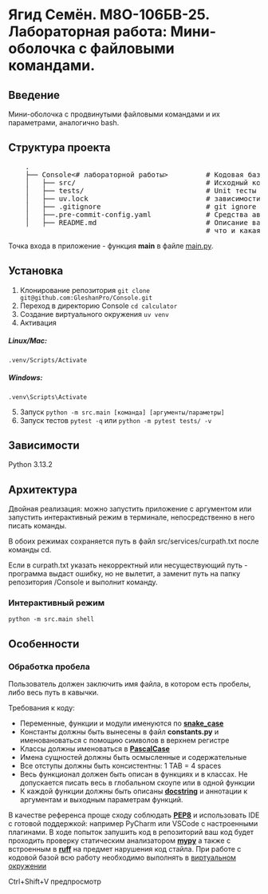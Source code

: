 # Ягид Семён. М8О-106БВ-25. Лабораторная работа: Мини-оболочка с файловыми командами.

## Введение

Мини-оболочка с продвинутыми файловыми командами и их параметрами, аналогично bash.

## Структура проекта

 <pre>
    .
    ├── Console<# лабораторной работы>         # Кодовая база лабораторной работы
    │   ├── src/                               # Исходный код
    │   ├── tests/                             # Unit тесты
    │   ├── uv.lock                            # зависимости проекта
    │   ├── .gitignore                         # git ignore файл
    │   ├──.pre-commit-config.yaml             # Средства автоматизации проверки кодстайла
    │   ├── README.md                          # Описание вашего проекта, с описанием файлов и с титульником о том,
                                               # что и какая задача
</pre>

Точка входа в приложение - функция **main** в файле [main.py](./src/main.py).

<!--Установка-->

## Установка

1. Клонирование репозитория
   `git clone git@github.com:GleshanPro/Console.git`
2. Переход в директорию Console
   `cd calculator`
3. Создание виртуального окружения
   `uv venv`
4. Активация

##### Linux/Mac:

`.venv/Scripts/Activate`

##### Windows:

`.venv\Scripts\Activate`

5. Запуск
   `python -m src.main [команда] [аргументы/параметры]`
6. Запуск тестов
   `pytest -q`
   или `python -m pytest tests/ -v`

## Зависимости

Python 3.13.2

## Архитектура

Двойная реализация: можно запустить приложение с аргументом или запустить интерактивный режим в терминале, непосредственно в него писать команды.

В обоих режимах сохраняется путь в файл src/services/curpath.txt после команды cd.

Если в curpath.txt указать некорректный или несуществующий путь - программа выдаст ошибку, но не вылетит, а заменит путь на папку репозитория /Console и выполнит команду.

### Интерактивный режим

`python -m src.main shell`

## Особенности

### Обработка пробела

Пользователь должен заключить имя файла, в котором есть пробелы, либо весь путь в кавычки.

Требования к коду:

- Переменные, функции и модули именуются по [**snake_case**](https://realpython.com/ref/glossary/snake-case/)
- Константы должны быть вынесены в файл **constants.py** и именовановаться с помощию символов в верхнем регистре
- Классы должны именоваться в [**PascalCase**](https://habr.com/ru/articles/724556/)
- Имена сущностей должны быть осмысленные и содержательные
- Все отступы должны быть консистентны: 1 TAB = 4 spaces
- Весь функционал должен быть описан в функциях и в классах. Не допускается писать весь в глобальном скоупе или в одной функции
- К каждой функции должны быть описаны [**docstring**](https://peps.python.org/pep-0257/) и аннотации к аргументам и выходным параметрам функций.

В качестве референса проще cходу соблюдать [**PEP8**](https://peps.python.org/pep-0008/) и использовать IDE c готовой поддержкой:
например PyCharm или VSCode c настроенными плагинами.
В ходе попыток запушить код в репозиторий ваш код будет проходить проверку статическим анализатором [**mypy**](https://mypy-lang.org/)
а также с встроенным в [**ruff**](https://astral.sh/ruff) на предмет нарушения код стайла. При работе с кодовой базой
всю работу необходимо выполнять в [виртуальном окружении](https://docs.python.org/3/tutorial/venv.html)

Ctrl+Shift+V предпросмотр
